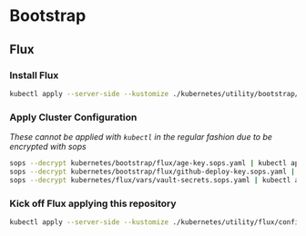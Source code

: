 # Bootstrap

## Flux

### Install Flux

```sh
kubectl apply --server-side --kustomize ./kubernetes/utility/bootstrap/flux
```

### Apply Cluster Configuration

_These cannot be applied with `kubectl` in the regular fashion due to be encrypted with sops_

```sh
sops --decrypt kubernetes/bootstrap/flux/age-key.sops.yaml | kubectl apply -f -
sops --decrypt kubernetes/bootstrap/flux/github-deploy-key.sops.yaml | kubectl apply -f -
sops --decrypt kubernetes/flux/vars/vault-secrets.sops.yaml | kubectl apply -f -
```

### Kick off Flux applying this repository

```sh
kubectl apply --server-side --kustomize ./kubernetes/utility/flux/config
```

